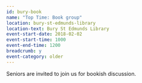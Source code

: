 ```yaml
---
id: bury-book
name: "Top Time: Book group"
location: bury-st-edmunds-library
location-text: Bury St Edmunds Library
event-start-date: 2018-02-02
event-start-time: 1000
event-end-time: 1200
breadcrumb: y
event-category: older
---
```


Seniors are invited to join us for bookish discussion.
